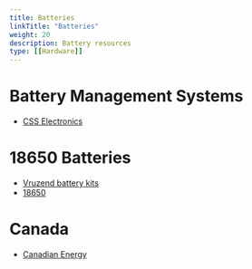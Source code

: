 ```yaml
---
title: Batteries
linkTitle: "Batteries"
weight: 20
description: Battery resources
type: [[Hardware]]
---
```


# Battery Management Systems
* [CSS Electronics](https://www.csselectronics.com/screen/page/cloud-battery-management-can-bus-bms/language/en)
# 18650 Batteries

* [Vruzend battery kits](https://vruzend.com/product-category/battery-kits/)
* [18650](https://18650.lt/index.php/shop/)
# Canada
* [Canadian Energy](https://www.cdnrg.com/locations/branches/Vancouver-Lower-Mainland)